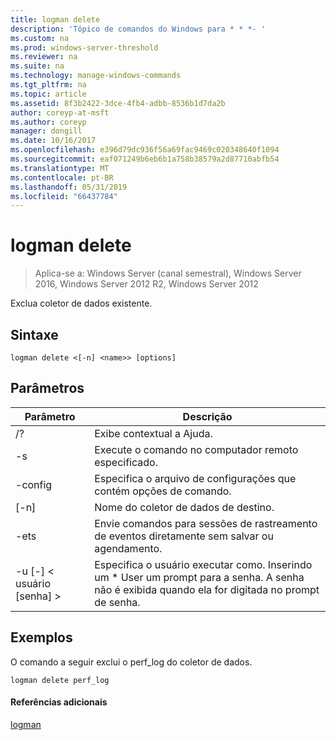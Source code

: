 ```yaml
---
title: logman delete
description: 'Tópico de comandos do Windows para * * *- '
ms.custom: na
ms.prod: windows-server-threshold
ms.reviewer: na
ms.suite: na
ms.technology: manage-windows-commands
ms.tgt_pltfrm: na
ms.topic: article
ms.assetid: 8f3b2422-3dce-4fb4-adbb-8536b1d7da2b
author: coreyp-at-msft
ms.author: coreyp
manager: dongill
ms.date: 10/16/2017
ms.openlocfilehash: e396d79dc936f56a69fac9469c020348640f1094
ms.sourcegitcommit: eaf071249b6eb6b1a758b38579a2d87710abfb54
ms.translationtype: MT
ms.contentlocale: pt-BR
ms.lasthandoff: 05/31/2019
ms.locfileid: "66437784"
---
```

# <a name="logman-delete"></a>logman delete

>Aplica-se a: Windows Server (canal semestral), Windows Server 2016, Windows Server 2012 R2, Windows Server 2012

Exclua coletor de dados existente.  

## <a name="syntax"></a>Sintaxe  
```  
logman delete <[-n] <name>> [options]  
```  
## <a name="parameters"></a>Parâmetros  

|        Parâmetro        |                                                                               Descrição                                                                               |
|-------------------------|-------------------------------------------------------------------------------------------------------------------------------------------------------------------------|
|           /?            |                                                                    Exibe contextual a Ajuda.                                                                     |
|   -s <computer name>    |                                                          Execute o comando no computador remoto especificado.                                                          |
|     -config <value>     |                                                         Especifica o arquivo de configurações que contém opções de comando.                                                         |
|       [-n] <name>       |                                                                   Nome do coletor de dados de destino.                                                                    |
|          -ets           |                                              Envie comandos para sessões de rastreamento de eventos diretamente sem salvar ou agendamento.                                               |
| -u [-] < usuário [senha] > | Especifica o usuário executar como. Inserindo um \* User um prompt para a senha. A senha não é exibida quando ela for digitada no prompt de senha. |

## <a name="BKMK_examples"></a>Exemplos  
O comando a seguir exclui o perf_log do coletor de dados.  
```  
logman delete perf_log  
```  
#### <a name="additional-references"></a>Referências adicionais  
[logman](logman.md)  

